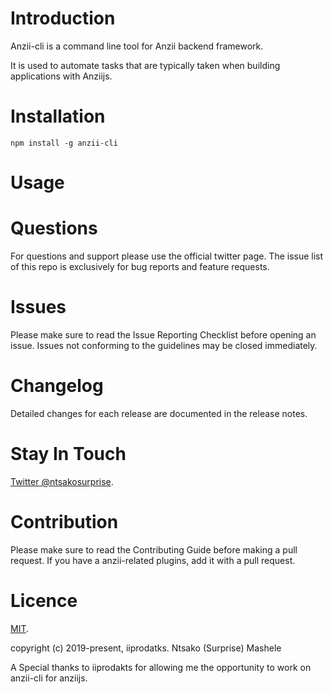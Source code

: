 
# Introduction



Anzii-cli is a command line tool for Anzii backend framework. 

It is used to automate tasks that are typically taken when building applications with Anziijs.


# Installation 

  ```
  npm install -g anzii-cli 
  
  ```

# Usage 

# Questions

For questions and support please use the official twitter page. The issue list of this repo is exclusively for bug reports and feature requests.

# Issues

Please make sure to read the Issue Reporting Checklist before opening an issue. Issues not conforming to the guidelines may be closed immediately.

# Changelog

Detailed changes for each release are documented in the release notes.


# Stay In Touch

[Twitter @ntsakosurprise](https://twitter.com/ntsakosurprise).




# Contribution

Please make sure to read the Contributing Guide before making a pull request. If you have a anzii-related plugins, add it with a pull request.
 

# Licence 

[MIT](https://.github.com/).


copyright (c) 2019-present, iiprodatks. Ntsako (Surprise) Mashele

A Special thanks to iiprodakts for allowing me the opportunity to work on anzii-cli for anziijs.